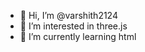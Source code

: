 - 👋 Hi, I’m @varshith2124
- 👀 I’m interested in three.js
- 🌱 I’m currently learning html

<!---
varshith2124/varshith2124 is a ✨ special ✨ repository because its `README.md` (this file) appears on your GitHub profile.
You can click the Preview link to take a look at your changes.
--->
